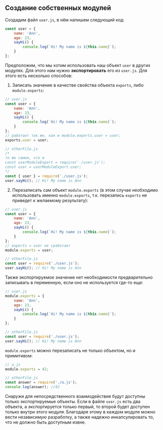 ## Создание собственных модулей
Создадим файл `user.js`, в нём напишем следующий код:
```js
const user = {
    name: 'Ann',
    age: 23,
    sayHi() {
        console.log(`Hi! My name is ${this.name}`);
    }
};
```
Предположим, что мы хотим использовать наш объект `user` в других модулях. Для этого нам нужно **экспортировать** его из `user.js`. Для этого есть несколько способов:
1. Записать значение в качестве свойства объекта `exports`, либо `module.exports`:
```js
// user.js
const user = {
    name: 'Ann',
    age: 23,
    sayHi() {
        console.log(`Hi! My name is ${this.name}`);
    }
};
// работает так же, как и module.exports.user = user;
exports.user = user;

// otherFile.js
/* 
то же самое, что и 
const userModuleExport = require('./user.js');
const user = userModuleExport.user;
*/
const { user } = require('./user.js');
user.sayHi(); // Hi! My name is Ann
```
2. Перезаписать сам объект `module.exports` (в этом случае необходимо использовать именно `module.exports`, т.к. перезапись `exports` не приведет к желаемому результату):
```js
// user.js
const user = {
    name: 'Ann',
    age: 23,
    sayHi() {
        console.log(`Hi! My name is ${this.name}`);
    }
};
// exports = user не сработает 
module.exports = user;

// otherFile.js
const user = require('./user.js');
user.sayHi(); // Hi! My name is Ann
```
Также экспортируемое значение нет необходимости предварительно записывать в переменную, если оно не используется где-то еще:
```js 
// user.js
module.exports = {
    name: 'Ann',
    age: 23,
    sayHi() {
        console.log(`Hi! My name is ${this.name}`);
    }
};

// otherFile.js
const user = require('./user.js');
user.sayHi(); // Hi! My name is Ann
```
`module.exports` можно перезаписать не только объектом, но и примитивом:
```js 
// a.js
module.exports = 42;

// otherFile.js
const answer = require('./a.js');
console.log(answer); //42
```
Снаружи для непосредственного взаимодействия будут доступны только экспортируемые объекты. Если в файле `user.js` есть два объекта, а экспортируется только первый, то второй будет доступен только внутри этого модуля. Благодаря этому в каждом модуле можно вести независимую разработку, а также надежно инкапсулировать то, что не должно быть доступным извне.